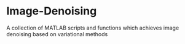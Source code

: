 # Image-Denoising
A collection of MATLAB scripts and functions which achieves image denoising based on variational methods

<!--stackedit_data:
eyJoaXN0b3J5IjpbLTI0NjYxNzc4Ml19
-->
